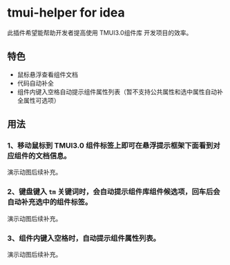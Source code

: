# tmui-helper for idea
此插件希望能帮助开发者提高使用 TMUI3.0组件库 开发项目的效率。

## 特色
+ 鼠标悬浮查看组件文档
+ 代码自动补全
+ 组件内键入空格自动提示组件属性列表（暂不支持公共属性和选中属性自动补全属性可选项）

## 用法
### 1、移动鼠标到 TMUI3.0 组件标签上即可在悬浮提示框架下面看到对应组件的文档信息。
演示动图后续补充。

### 2、键盘键入 `tm` 关键词时，会自动提示组件库组件候选项，回车后会自动补充选中的组件标签。
演示动图后续补充。

### 3、组件内键入空格时，自动提示组件属性列表。
演示动图后续补充。
